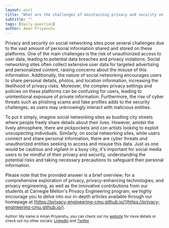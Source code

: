 ```yaml
---
layout: post
title: "What are the challenges of maintaining privacy and security on social networking sites?"
subtitle: ""
tags: [daily-question]
author: Aman Priyanshu
---
```


Privacy and security on social networking sites pose several challenges due to the vast amount of personal information shared and stored on these platforms. One of the main challenges is the risk of unauthorized access to user data, leading to potential data breaches and privacy violations. Social networking sites often collect extensive user data for targeted advertising and personalized content, raising concerns about the misuse of this information. Additionally, the nature of social networking encourages users to share personal details, photos, and location information, increasing the likelihood of privacy risks. Moreover, the complex privacy settings and policies on these platforms can be confusing for users, leading to unintentional exposure of private information. Furthermore, the rise of cyber threats such as phishing scams and fake profiles adds to the security challenges, as users may unknowingly interact with malicious entities.

To put it simply, imagine social networking sites as bustling city streets where people freely share details about their lives. However, amidst the lively atmosphere, there are pickpockets and con artists looking to exploit unsuspecting individuals. Similarly, on social networking sites, while users connect and share personal information, there are cyber threats and unauthorized entities seeking to access and misuse this data. Just as one would be cautious and vigilant in a busy city, it's important for social media users to be mindful of their privacy and security, understanding the potential risks and taking necessary precautions to safeguard their personal information.

Please note that the provided answer is a brief overview; for a comprehensive exploration of privacy, privacy-enhancing technologies, and privacy engineering, as well as the innovative contributions from our students at Carnegie Mellon's Privacy Engineering program, we highly encourage you to delve into our in-depth articles available through our homepage at [https://privacy-engineering-cmu.github.io/](https://privacy-engineering-cmu.github.io/).

<small>Author: My name is Aman Priyanshu, you can check out my [website](https://amanpriyanshu.github.io/) for more details or check out my other socials: [LinkedIn](https://www.linkedin.com/in/aman-priyanshu/) and [Twitter](https://twitter.com/AmanPriyanshu6)</small>
